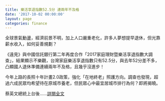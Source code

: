 ```yaml
---
title: 樂活享退指數52.5分 連兩年不及格
date: '2017-10-02 00:00:00'
layout: page
categories: finance
---
```


全球景氣動盪，經濟前景不明，加上人口嚴重老化，許多人夢想提早退休，但光靠薪水收入，如何妥善規劃？

《遠見》與中國信託銀行第二年再度合作「2017家庭理財暨樂活享退指數大調查」，結果顯示不樂觀，台灣家庭樂活享退指數只有52.5分，與去年52分差不多，凸顯國人退休準備連續兩年不及格，且幾乎沒進步！

今年上路的長照十年計畫2.0政策，強化「在地終老」照護方向。調查也發現，超過六成民眾均希望待在原城市養老，但民眾心中最宜居城市排行為何？即將揭曉。

蔡英文總統上台後......[詳閱全文](https://www.gvm.com.tw/article.html?id=40324)